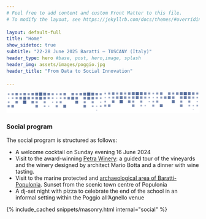 ```yaml
---
# Feel free to add content and custom Front Matter to this file.
# To modify the layout, see https://jekyllrb.com/docs/themes/#overriding-theme-defaults

layout: default-full
title: "Home"
show_sidetoc: true
subtitle: "22-28 June 2025 Baratti – TUSCANY (Italy)"
header_type: hero #base, post, hero,image, splash
header_img: assets/images/poggio.jpg
header_title: "From Data to Social Innovation"

---
```


<div class="full-width-wrapper">
    <img src="/assets/images/header.svg" alt="sbd-pattern" class="full-width-image">
</div>

<div class="venue">
    <div class="container">
        <div class="row pt-2 ">
            <div class="col-md-8 offset-md-2 col-sm-12">
                <h3>Social program </h3>
                <p class="lead" style="text-align:justify">The social program is structured as follows:</p>
                    <ul>
                        <li>A welcome cocktail on Sunday evening 16 June 2024</li>
<li>Visit to the award-winning <a href="https://www.petrawine.it/en/home-english/" target="_blank"> Petra Winery</a>: a guided tour of the vineyards and the winery designed by architect Mario Botta and a dinner with wine tasting.</li>
<li>Visit to the marine protected and <a href="https://www.parchivaldicornia.it/en/archaeological-parks/archaeological-park-of-baratti-and-populonia/" target="_blank"> archaeological area of Baratti-Populonia</a>. Sunset from the scenic town centre of Populonia</li>
<li>A dj-set night with pizza to celebrate the end of the school in an informal setting within the Poggio all’Agnello venue</li>
                    </ul>
            </div>
        </div>
    </div>
</div>

<div class="container">
{% include_cached snippets/masonry.html internal="social" %}
</div>
